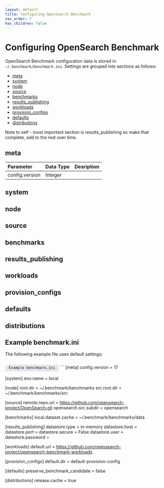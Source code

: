 ```yaml
---
layout: default
title: Configuring OpenSearch Benchmark
nav_order: 7
has_children: false
---
```


<!--
Testing out tabs for code blocks to identify example outputs and file names.
To use, invoke class="codeblock-label"
-->

<style>
.codeblock-label {
    display: inline-block;
    border-top-left-radius: 0.5rem;
    border-top-right-radius: 0.5rem;
    font-family: Menlo,Monaco,Consolas,Liberation Mono,Courier New,monospace;
    font-size: .75rem;
    --bg-opacity: 1;
    background-color: #e1e7ef;
    background-color: rgba(224.70600000000002,231.07080000000002,239.394,var(--bg-opacity));
    padding: 0.25rem 0.75rem;
    border-top-width: 1px;
    border-left-width: 1px;
    border-right-width: 1px;
    --border-opacity: 1;
    border-color: #ccd6e0;
    border-color: rgba(204,213.85999999999999,224.39999999999998,var(--border-opacity));
    margin-bottom: 0;
}
</style>

# Configuring OpenSearch Benchmark

OpenSearch Benchmark configuration data is stored in `~/.benchmark/benchmark.ini`. Settings are grouped into sections as follows:
- [meta](#meta)
- [system](#system)
- [node](#node)
- [source](#source)
- [benchmarks](#benchmarks)
- [results_publishing](#results_publishing)
- [workloads](#workloads)
- [provision_configs](#provision_configs)
- [defaults](#defaults)
- [distributions](#distributions)

Note to self - most important section is results_publishing so make that complete, add to the rest over time.

## meta

| Parameter | Data Type | Desription |
| :---- | :---- | :---- |
| config.version | Integer | 

## system

## node

## source

## benchmarks

## results_publishing

## workloads

## provision_configs

## defaults

## distributions

## Example benchmark.ini

The following example file uses default settings:
<p class="codeblock-label">Example benchmark.ini</p>
```
[meta]
config.version = 17

[system]
env.name = local

[node]
root.dir = ~/.benchmark/benchmarks
src.root.dir = ~/.benchmark/benchmarks/src

[source]
remote.repo.url = https://github.com/opensearch-project/OpenSearch.git
opensearch.src.subdir = opensearch

[benchmarks]
local.dataset.cache = ~/.benchmark/benchmarks/data

[results_publishing]
datastore.type = in-memory
datastore.host =
datastore.port =
datastore.secure = False
datastore.user =
datastore.password =


[workloads]
default.url = https://github.com/opensearch-project/opensearch-benchmark-workloads

[provision_configs]
default.dir = default-provision-config

[defaults]
preserve_benchmark_candidate = false

[distributions]
release.cache = true
```